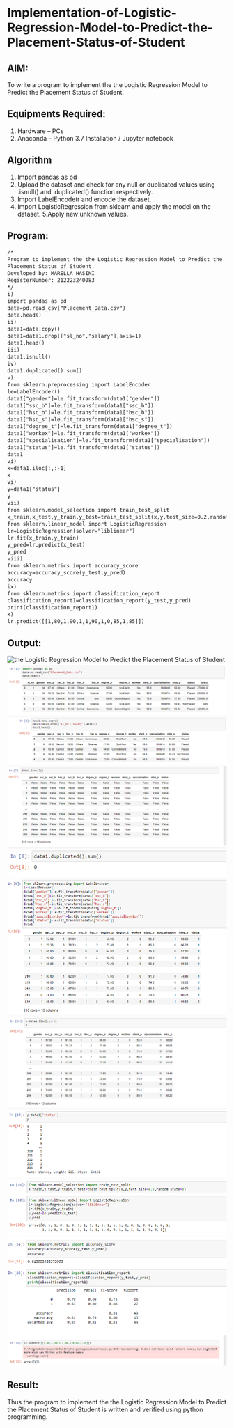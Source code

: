# Implementation-of-Logistic-Regression-Model-to-Predict-the-Placement-Status-of-Student

## AIM:
To write a program to implement the the Logistic Regression Model to Predict the Placement Status of Student.

## Equipments Required:
1. Hardware – PCs
2. Anaconda – Python 3.7 Installation / Jupyter notebook

## Algorithm
1. Import pandas as pd
2. Upload the dataset and check for any null or duplicated values using .isnull() and .duplicated() function respectively.
3. Import LabelEncodetr and encode the dataset.
4. Import LogisticRegression from sklearn and apply the model on the dataset.
5.Apply new unknown values.

## Program:
```
/*
Program to implement the the Logistic Regression Model to Predict the Placement Status of Student.
Developed by: MARELLA HASINI
RegisterNumber: 212223240083
*/
i) 
import pandas as pd
data=pd.read_csv("Placement_Data.csv")
data.head()
ii)
data1=data.copy()
data1=data1.drop(["sl_no","salary"],axis=1)
data1.head()
iii)
data1.isnull()
iv)
data1.duplicated().sum()
v)
from sklearn.preprocessing import LabelEncoder
le=LabelEncoder()
data1["gender"]=le.fit_transform(data1["gender"])
data1["ssc_b"]=le.fit_transform(data1["ssc_b"])
data1["hsc_b"]=le.fit_transform(data1["hsc_b"])
data1["hsc_s"]=le.fit_transform(data1["hsc_s"])
data1["degree_t"]=le.fit_transform(data1["degree_t"])
data1["workex"]=le.fit_transform(data1["workex"])
data1["specialisation"]=le.fit_transform(data1["specialisation"])
data1["status"]=le.fit_transform(data1["status"])
data1
vi)
x=data1.iloc[:,:-1]
x
vi)
y=data1["status"]
y
vii)
from sklearn.model_selection import train_test_split
x_train,x_test,y_train,y_test=train_test_split(x,y,test_size=0.2,random_state=0)
from sklearn.linear_model import LogisticRegression
lr=LogisticRegression(solver="liblinear")
lr.fit(x_train,y_train)
y_pred=lr.predict(x_test)
y_pred
viii)
from sklearn.metrics import accuracy_score
accuracy=accuracy_score(y_test,y_pred)
accuracy
ix)
from sklearn.metrics import classification_report
classification_report1=classification_report(y_test,y_pred)
print(classification_report1)
x)
lr.predict([[1,80,1,90,1,1,90,1,0,85,1,85]])
```

## Output:
![the Logistic Regression Model to Predict the Placement Status of Student](sam.png)
![OUTPUT](<ex 4.1.png>)
![output](<ex 4.2.png>)
![OUTPUT](<ex 4.3.png>)
![OUTPUT](<ex 4.4.png>)
![OUTPUT](<ex 4.5.png>)
![OUTPUT](<ex 4.6.png>)
![OUTPUT](4.7.png)
![OUTPUT](<ex 4.8.png>)
![OUTPUT](<ex 4.9.png>)
![OUTPUT](<ex 5.0.png>)
## Result:
Thus the program to implement the the Logistic Regression Model to Predict the Placement Status of Student is written and verified using python programming.
